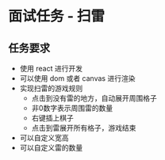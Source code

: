 # 面试任务 - 扫雷

## 任务要求

- 使用 react 进行开发
- 可以使用 dom 或者 canvas 进行渲染
- 实现扫雷的游戏规则
  - 点击到没有雷的地方，自动展开周围格子
  - 非0数字表示周围雷的数量
  - 右键插上棋子
  - 点击到雷展开所有格子，游戏结束
- 可以自定义宽高
- 可以自定义雷的数量
